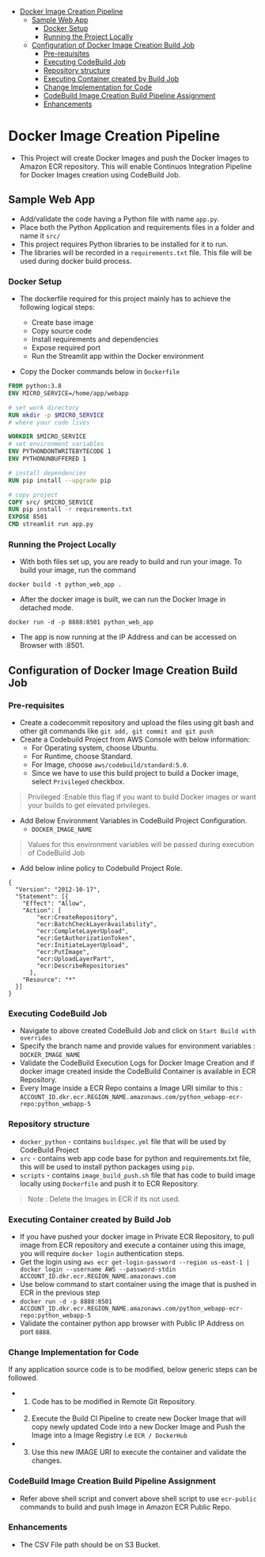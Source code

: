 - [Docker Image Creation Pipeline](#docker-image-creation-pipeline)
  - [Sample Web App](#sample-web-app)
    - [Docker Setup](#docker-setup)
    - [Running the Project Locally](#running-the-project-locally)
  - [Configuration of Docker Image Creation Build Job](#configuration-of-docker-image-creation-build-job)
    - [Pre-requisites](#pre-requisites)
    - [Executing CodeBuild Job](#executing-codebuild-job)
    - [Repository structure](#repository-structure)
    - [Executing Container created by Build Job](#executing-container-created-by-build-job)
    - [Change Implementation for Code](#change-implementation-for-code)
    - [CodeBuild Image Creation Build Pipeline Assignment](#codebuild-image-creation-build-pipeline-assignment)
    - [Enhancements](#enhancements)
# Docker Image Creation Pipeline
- This Project will create Docker Images and push the Docker Images to Amazon ECR repository. This will enable Continuos Integration Pipeline for Docker Images creation using CodeBuild Job.

## Sample Web App
- Add/validate the code having a Python file with name `app.py`.
- Place both the Python Application and requirements files in a folder and name it `src/`
- This project requires Python libraries to be installed for it to run.
- The libraries will be recorded in a `requirements.txt` file. This file will be used during docker build process.

### Docker Setup
- The dockerfile required for this project mainly has to achieve the following logical steps:
  - Create base image
  - Copy source code
  - Install requirements and dependencies
  - Expose required port
  - Run the Streamlit app within the Docker environment

- Copy the Docker commands below in `Dockerfile`
```Dockerfile
FROM python:3.8
ENV MICRO_SERVICE=/home/app/webapp

# set work directory
RUN mkdir -p $MICRO_SERVICE
# where your code lives

WORKDIR $MICRO_SERVICE
# set environment variables
ENV PYTHONDONTWRITEBYTECODE 1
ENV PYTHONUNBUFFERED 1

# install dependencies
RUN pip install --upgrade pip

# copy project
COPY src/ $MICRO_SERVICE
RUN pip install -r requirements.txt
EXPOSE 8501
CMD streamlit run app.py
```

### Running the Project Locally
- With both files set up, you are ready to build and run your image. To build your image, run the command
```
docker build -t python_web_app .
```
- After the docker image is built, we can run the Docker Image in detached mode.
```
docker run -d -p 8888:8501 python_web_app
```
- The app is now running at the IP Address and can be accessed on Browser with <IP>:8501.

## Configuration of Docker Image Creation Build Job
### Pre-requisites
- Create a codecommit repository and upload the files using git bash and other git commands like `git add, git commit and git push`
- Create a Codebuild Project from AWS Console with below information:
    - For Operating system, choose Ubuntu.
    - For Runtime, choose Standard.
    - For Image, choose `aws/codebuild/standard:5.0`.
    - Since we have to use this build project to build a Docker image, select `Privileged` checkbox.

>Privileged :Enable this flag if you want to build Docker images or want your builds to get elevated privileges.

- Add Below Environment Variables in CodeBuild Project Configuration.
  - `DOCKER_IMAGE_NAME`

>Values for this environment variables will be passed during execution of CodeBuild Job

- Add below inline policy to Codebuild Project Role.
```
{
  "Version": "2012-10-17",
  "Statement": [{
    "Effect": "Allow",
    "Action": [
        "ecr:CreateRepository",
        "ecr:BatchCheckLayerAvailability",
        "ecr:CompleteLayerUpload",
        "ecr:GetAuthorizationToken",
        "ecr:InitiateLayerUpload",
        "ecr:PutImage",
        "ecr:UploadLayerPart",
        "ecr:DescribeRepositories"
      ],
    "Resource": "*"
  }]
}
```
### Executing CodeBuild Job
- Navigate to above created CodeBuild Job and click on `Start Build with overrides`
- Specify the branch name and provide values for environment variables : `DOCKER_IMAGE_NAME`
- Validate the CodeBuild Execution Logs for Docker Image Creation and if docker image created inside the CodeBuild Container is available in ECR Repository.
- Every Image inside a ECR Repo contains a Image URI similar to this : `ACCOUNT_ID.dkr.ecr.REGION_NAME.amazonaws.com/python_webapp-ecr-repo:python_webapp-5`

### Repository structure
 - `docker_python` - contains `buildspec.yml` file that will be used by CodeBuild Project
- `src` - contains web app code base for python and requirements.txt file, this will be used to install python packages using `pip`.
- `scripts` - contains `image_build_push.sh` file that has code to build image locally using `Dockerfile` and push it to ECR Repository.

>Note : Delete the Images in ECR if its not used.

### Executing Container created by Build Job
- If you have pushed your docker image in Private ECR Repository, to pull image from ECR repository and execute a container using this image, you will require `docker login` authentication steps.
- Get the login using `aws ecr get-login-password --region us-east-1 | docker login --username AWS --password-stdin ACCOUNT_ID.dkr.ecr.REGION_NAME.amazonaws.com`
- Use below command to start container using the image that is pushed in ECR in the previous step
- `docker run -d -p 8888:8501 ACCOUNT_ID.dkr.ecr.REGION_NAME.amazonaws.com/python_webapp-ecr-repo:python_webapp-5`
- Validate the container python app browser with Public IP Address on port `8888`.

### Change Implementation for Code
If any application source code is to be modified, below generic steps can be followed.
- 1. Code has to be modified in Remote Git Repository.
- 2. Execute the Build CI Pipeline to create new Docker Image that will copy newly updated Code into a new Docker Image and Push the Image into a Image Registry i.e `ECR / DockerHub`
- 3. Use this new IMAGE URI to execute the container and validate the changes.

### CodeBuild Image Creation Build Pipeline Assignment
- Refer above shell script and convert above shell script to use `ecr-public` commands to build and push Image in Amazon ECR Public Repo.

### Enhancements
- The CSV File path should be on S3 Bucket.
